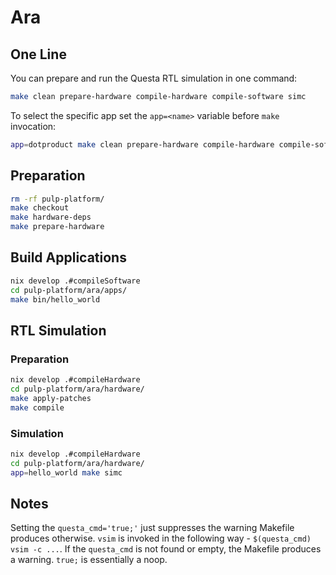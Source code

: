 # Ara

## One Line

You can prepare and run the Questa RTL simulation in one command:

```bash
make clean prepare-hardware compile-hardware compile-software simc
```

To select the specific app set the `app=<name>` variable before `make` invocation:

```bash
app=dotproduct make clean prepare-hardware compile-hardware compile-software simc
```

## Preparation

```bash
rm -rf pulp-platform/
make checkout
make hardware-deps
make prepare-hardware
```

## Build Applications

```bash
nix develop .#compileSoftware
cd pulp-platform/ara/apps/
make bin/hello_world
```

## RTL Simulation

### Preparation

```bash
nix develop .#compileHardware
cd pulp-platform/ara/hardware/
make apply-patches
make compile
```

### Simulation

```bash
nix develop .#compileHardware
cd pulp-platform/ara/hardware/
app=hello_world make simc
```

## Notes

Setting the `questa_cmd='true;'` just suppresses the warning Makefile produces otherwise.
`vsim` is invoked in the following way - `$(questa_cmd) vsim -c ...`. If the `questa_cmd` is not found or empty, the Makefile produces a warning.
`true;` is essentially a noop.
